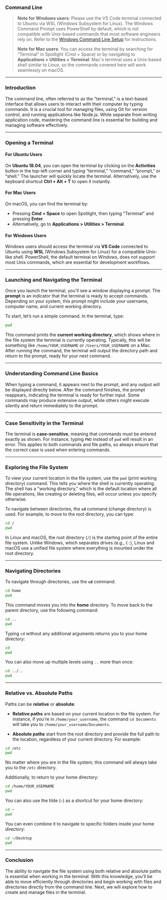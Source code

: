 ### **Command Line**

> **Note for Windows users**: Please use the VS Code terminal connected to Ubuntu via WSL (Windows Subsystem for Linux). The Windows Command Prompt uses PowerShell by default, which is not compatible with Unix-based commands that most software engineers rely on. Refer to the [Windows Command Line Setup](../logistics/required-software.md#install-and-setup-windows-subsystem-for-linux-wsl) for instructions.
>
> **Note for Mac users**: You can access the terminal by searching for “Terminal” in Spotlight (Cmd + Space) or by navigating to **Applications > Utilities > Terminal**. Mac's terminal uses a Unix-based shell similar to Linux, so the commands covered here will work seamlessly on macOS.

---

### **Introduction**

The command line, often referred to as the "terminal," is a text-based interface that allows users to interact with their computer by typing commands. It is a crucial tool for managing files, using Git for version control, and running applications like Node.js. While separate from writing application code, mastering the command line is essential for building and managing software effectively.

---

### **Opening a Terminal**

#### **For Ubuntu Users**  
On **Ubuntu 18.04**, you can open the terminal by clicking on the **Activities** button in the top-left corner and typing “terminal,” “command,” “prompt,” or “shell.” The launcher will quickly locate the terminal. Alternatively, use the keyboard shortcut **Ctrl + Alt + T** to open it instantly.

#### **For Mac Users**  
On macOS, you can find the terminal by:
- Pressing **Cmd + Space** to open Spotlight, then typing "Terminal" and pressing **Enter**.
- Alternatively, go to **Applications > Utilities > Terminal**.

#### **For Windows Users**  
Windows users should access the terminal via **VS Code** connected to Ubuntu using **WSL** (Windows Subsystem for Linux) for a compatible Unix-like shell. PowerShell, the default terminal on Windows, does not support most Unix commands, which are essential for development workflows.

---

### **Launching and Navigating the Terminal**

Once you launch the terminal, you'll see a window displaying a prompt. The **prompt** is an indicator that the terminal is ready to accept commands. Depending on your system, this prompt might include your username, computer name, and current working directory.

To start, let’s run a simple command. In the terminal, type:

```bash
pwd
```

This command prints the **current working directory**, which shows where in the file system the terminal is currently operating. Typically, this will be something like `/home/YOUR_USERNAME` or `/Users/YOUR_USERNAME` on a Mac. After running the command, the terminal will output the directory path and return to the prompt, ready for your next command.

---

### **Understanding Command Line Basics**

When typing a command, it appears next to the prompt, and any output will be displayed directly below. After the command finishes, the prompt reappears, indicating the terminal is ready for further input. Some commands may produce extensive output, while others might execute silently and return immediately to the prompt.

---

### **Case Sensitivity in the Terminal**

The terminal is **case-sensitive**, meaning that commands must be entered exactly as shown. For instance, typing `PWD` instead of `pwd` will result in an error. This applies to both commands and file paths, so always ensure that the correct case is used when entering commands.

---

### **Exploring the File System**

To view your current location in the file system, use the `pwd` (print working directory) command. This tells you where the shell is currently operating. The shell has a "working directory," which is the default location where all file operations, like creating or deleting files, will occur unless you specify otherwise.

To navigate between directories, the **`cd`** command (change directory) is used. For example, to move to the root directory, you can type:

```bash
cd /
pwd
```

In Linux and macOS, the root directory (`/`) is the starting point of the entire file system. Unlike Windows, which separates drives (e.g., `C:`), Linux and macOS use a unified file system where everything is mounted under the root directory.

---

### **Navigating Directories**

To navigate through directories, use the **`cd`** command:

```bash
cd home
pwd
```

This command moves you into the **home** directory. To move back to the parent directory, use the following command:

```bash
cd ..
pwd
```

Typing `cd` without any additional arguments returns you to your home directory:

```bash
cd
pwd
```

You can also move up multiple levels using `..` more than once:

```bash
cd ../..
pwd
```

---

### **Relative vs. Absolute Paths**

Paths can be **relative** or **absolute**:

- **Relative paths** are based on your current location in the file system. For instance, if you're in `/home/your_username`, the command `cd Documents` will take you to `/home/your_username/Documents`.
  
- **Absolute paths** start from the root directory and provide the full path to the location, regardless of your current directory. For example:

```bash
cd /etc
pwd
```

No matter where you are in the file system, this command will always take you to the `/etc` directory.

Additionally, to return to your home directory:

```bash
cd /home/YOUR_USERNAME
pwd
```

You can also use the tilde (`~`) as a shortcut for your home directory:

```bash
cd ~
pwd
```

You can even combine it to navigate to specific folders inside your home directory:

```bash
cd ~/Desktop
pwd
```

---

### **Conclusion**

The ability to navigate the file system using both relative and absolute paths is essential when working in the terminal. With this knowledge, you’ll be able to move efficiently through directories and begin working with files and directories directly from the command line. Next, we will explore how to create and manage files in the terminal.